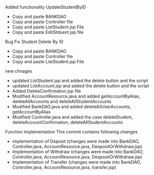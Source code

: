 Added functionality UpdateStudentByID

- Copy and paste BANKDAO
- Copy and paste Controller file
- Copy and paste ListStudent.jsp File
- Copy and paste EditStduent.jsp file

Bug Fix Student Delete By ID

- Copy and paste BANKDAO
- Copy and paste Controller file
- Copy and paste ListStudent.jsp File

new chnages

- updated ListStudent.jsp and added the delete button and the script
- updated ListAccount.jsp and added the delete button and the script
- Added DeleteConfirmation.jsp file
- Modified AccountResource.java and added getAccountByAlias, deleteAllAccounts and deleteAllStudentAccounts
- Modified BankDAO.java and added deleteAllUserAccounts, getAccountByAlias
- Modified Controller.java and added the case deleteStudent, deleteAccountConfirmation, deleteAllStudentAccounts

Function implementation
This commit contains following changes

- implementation of Deposit (changes were made into BankDAO, Controller.java, AccountResource.java, DespositOrWithdraw.jsp)
- Implementation of Withdraw (changes were made into BankDAO, Controller.java, AccountResource.java, DespositOrWithdraw.jsp)
- Implementation of Transfer (changes were made into BankDAO, Controller.java, AccountResource.java, transfer.jsp)
